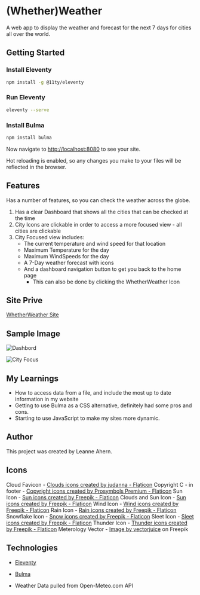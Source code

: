 # (Whether)Weather

A web app to display the weather and forecast for the next 7 days for cities all over the world.

## Getting Started

### Install Eleventy

```bash
npm install -g @11ty/eleventy
```

### Run Eleventy

```bash
eleventy --serve
```

### Install Bulma

```bash
npm install bulma
```

Now navigate to [http://localhost:8080](http://localhost:8080) to see your site.

Hot reloading is enabled, so any changes you make to your files will be reflected in the browser.

## Features
Has a number of features, so you can check the weather across the globe.
1. Has a clear Dashboard that shows all the cities that can be checked at the time
2. City Icons are clickable in order to access a more focused view - all cities are clickable
3. City Focused view includes:
	- The current temperature and wind speed for that location
	- Maximum Temperature for the day
	- Maximum WindSpeeds for the day
	- A 7-Day weather forecast with icons
	- And a dashboard navigation button to get you back to the home page
		- This can also be done by clicking the WhetherWeather Icon

## Site Prive
[WhetherWeather Site](https://leannewhetherweather.netlify.app/)


## Sample Image
![Dashbord](weatherAppDash.png)


![City Focus](cityFocus.png)

## My Learnings
- How to access data from a file, and include the most up to date information in my website
- Getting to use Bulma as a CSS alternative, definitely had some pros and cons.
- Starting to use JavaScript to make my sites more dynamic.

## Author
This project was created by Leanne Ahern.

## Icons

Cloud Favicon - <a href="https://www.flaticon.com/free-icons/clouds" title="clouds icons">Clouds icons created by judanna - Flaticon</a>
Copyright C - in footer - <a href="https://www.flaticon.com/free-icons/copyright" title="copyright icons">Copyright icons created by Prosymbols Premium - Flaticon</a>
Sun Icon - <a href="https://www.flaticon.com/free-icons/sun" title="sun icons">Sun icons created by Freepik - Flaticon</a>
Clouds and Sun Icon - <a href="https://www.flaticon.com/free-icons/sun" title="sun icons">Sun icons created by Freepik - Flaticon</a>
Wind Icon - <a href="https://www.flaticon.com/free-icons/wind" title="wind icons">Wind icons created by Freepik - Flaticon</a>
Rain Icon - <a href="https://www.flaticon.com/free-icons/rain" title="rain icons">Rain icons created by Freepik - Flaticon</a>
Snowflake Icon - <a href="https://www.flaticon.com/free-icons/snow" title="snow icons">Snow icons created by Freepik - Flaticon</a>
Sleet Icon - <a href="https://www.flaticon.com/free-icons/sleet" title="sleet icons">Sleet icons created by Freepik - Flaticon</a>
Thunder Icon - <a href="https://www.flaticon.com/free-icons/thunder" title="thunder icons">Thunder icons created by Freepik - Flaticon</a>
Meterology Vector - <a href="https://www.freepik.com/free-vector/meteorology-abstract-concept-vector-illustration-met-station-meteorology-program-university-degree-weather-prediction-method-measuring-instruments-atmosphere-study-abstract-metaphor_11668297.htm#query=weather&position=31&from_view=keyword&track=sph&uuid=38f3d731-41ef-402e-83c5-7e72aadda18c">Image by vectorjuice</a> on Freepik

## Technologies

* [Eleventy](https://www.11ty.dev/)
* [Bulma](https://bulma.io/)

* Weather Data pulled from Open-Meteo.com API